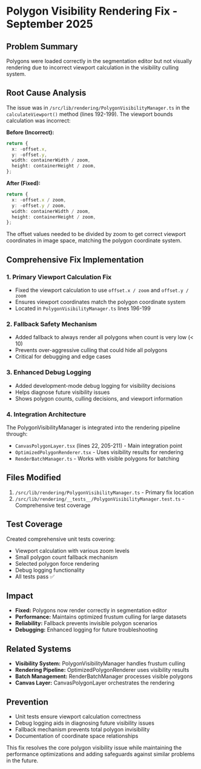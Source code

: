 # Polygon Visibility Rendering Fix - September 2025

## Problem Summary

Polygons were loaded correctly in the segmentation editor but not visually rendering due to incorrect viewport calculation in the visibility culling system.

## Root Cause Analysis

The issue was in `/src/lib/rendering/PolygonVisibilityManager.ts` in the `calculateViewport()` method (lines 192-199). The viewport bounds calculation was incorrect:

**Before (Incorrect):**

```typescript
return {
  x: -offset.x,
  y: -offset.y,
  width: containerWidth / zoom,
  height: containerHeight / zoom,
};
```

**After (Fixed):**

```typescript
return {
  x: -offset.x / zoom,
  y: -offset.y / zoom,
  width: containerWidth / zoom,
  height: containerHeight / zoom,
};
```

The offset values needed to be divided by zoom to get correct viewport coordinates in image space, matching the polygon coordinate system.

## Comprehensive Fix Implementation

### 1. Primary Viewport Calculation Fix

- Fixed the viewport calculation to use `offset.x / zoom` and `offset.y / zoom`
- Ensures viewport coordinates match the polygon coordinate system
- Located in `PolygonVisibilityManager.ts` lines 196-199

### 2. Fallback Safety Mechanism

- Added fallback to always render all polygons when count is very low (< 10)
- Prevents over-aggressive culling that could hide all polygons
- Critical for debugging and edge cases

### 3. Enhanced Debug Logging

- Added development-mode debug logging for visibility decisions
- Helps diagnose future visibility issues
- Shows polygon counts, culling decisions, and viewport information

### 4. Integration Architecture

The PolygonVisibilityManager is integrated into the rendering pipeline through:

- `CanvasPolygonLayer.tsx` (lines 22, 205-211) - Main integration point
- `OptimizedPolygonRenderer.tsx` - Uses visibility results for rendering
- `RenderBatchManager.ts` - Works with visible polygons for batching

## Files Modified

1. `/src/lib/rendering/PolygonVisibilityManager.ts` - Primary fix location
2. `/src/lib/rendering/__tests__/PolygonVisibilityManager.test.ts` - Comprehensive test coverage

## Test Coverage

Created comprehensive unit tests covering:

- Viewport calculation with various zoom levels
- Small polygon count fallback mechanism
- Selected polygon force rendering
- Debug logging functionality
- All tests pass ✅

## Impact

- **Fixed:** Polygons now render correctly in segmentation editor
- **Performance:** Maintains optimized frustum culling for large datasets
- **Reliability:** Fallback prevents invisible polygon scenarios
- **Debugging:** Enhanced logging for future troubleshooting

## Related Systems

- **Visibility System:** PolygonVisibilityManager handles frustum culling
- **Rendering Pipeline:** OptimizedPolygonRenderer uses visibility results
- **Batch Management:** RenderBatchManager processes visible polygons
- **Canvas Layer:** CanvasPolygonLayer orchestrates the rendering

## Prevention

- Unit tests ensure viewport calculation correctness
- Debug logging aids in diagnosing future visibility issues
- Fallback mechanism prevents total polygon invisibility
- Documentation of coordinate space relationships

This fix resolves the core polygon visibility issue while maintaining the performance optimizations and adding safeguards against similar problems in the future.

